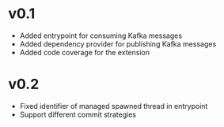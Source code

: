 # v0.1

- Added entrypoint for consuming Kafka messages
- Added dependency provider for publishing Kafka messages
- Added code coverage for the extension

# v0.2

- Fixed identifier of managed spawned thread in entrypoint 
- Support different commit strategies
